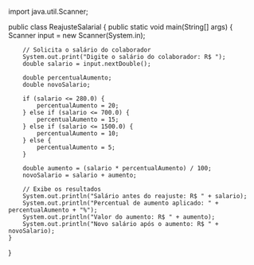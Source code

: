 import java.util.Scanner;

public class ReajusteSalarial {
    public static void main(String[] args) {
        Scanner input = new Scanner(System.in);

        // Solicita o salário do colaborador
        System.out.print("Digite o salário do colaborador: R$ ");
        double salario = input.nextDouble();

        double percentualAumento;
        double novoSalario;

        if (salario <= 280.0) {
            percentualAumento = 20;
        } else if (salario <= 700.0) {
            percentualAumento = 15;
        } else if (salario <= 1500.0) {
            percentualAumento = 10;
        } else {
            percentualAumento = 5;
        }

        double aumento = (salario * percentualAumento) / 100;
        novoSalario = salario + aumento;

        // Exibe os resultados
        System.out.println("Salário antes do reajuste: R$ " + salario);
        System.out.println("Percentual de aumento aplicado: " + percentualAumento + "%");
        System.out.println("Valor do aumento: R$ " + aumento);
        System.out.println("Novo salário após o aumento: R$ " + novoSalario);
    }
}

